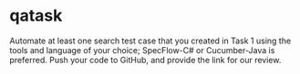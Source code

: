 # qatask
Automate at least one search test case that you created in Task 1 using the tools and language
of your choice; SpecFlow-C# or Cucumber-Java is preferred. Push your code to GitHub, and
provide the link for our review.
